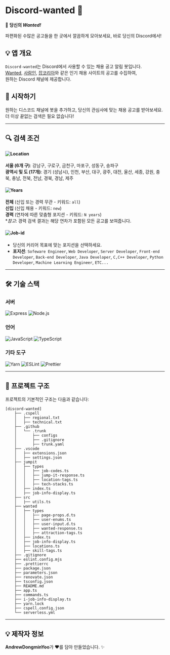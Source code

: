 # Discord-wanted 🚀

🎯 **당신의 *Wanted!***

파편화된 수많은 공고들을 한 곳에서 깔끔하게 모아보세요, 바로 당신의 Discord에서!

## 💡 앱 개요

`Discord-wanted`는 Discord에서 사용할 수 있는 채용 공고 알림 봇입니다.<br>
[Wanted](https://www.wanted.co.kr/), [사람인](https://www.saramin.co.kr/), [잡코리아](https://www.jobkorea.co.kr/)와 같은 인기 채용 사이트의 공고를 수집하여,<br>
원하는 Discord 채널에 제공합니다.

## 🚀 시작하기

원하는 디스코드 채널에 봇을 추가하고, 당신의 관심사에 맞는 채용 공고를 받아보세요.<br>
더 이상 끝없는 검색은 필요 없습니다!

---

## 🔍 검색 조건

#### ![Location](https://img.shields.io/badge/🌍%20Location-007BFF?style=flat-square&logo=globe&logoColor=white)
**서울 (6개 구)**: 강남구, 구로구, 금천구, 마포구, 성동구, 송파구<br>
**광역시 및 도 (17개)**: 경기 (성남시), 인천, 부산, 대구, 광주, 대전, 울산, 세종, 강원, 충북, 충남, 전북, 전남, 경북, 경남, 제주<br>

#### ![Years](https://img.shields.io/badge/⏰%20Years-28A745?style=flat-square&logo=clock&logoColor=white)
**전체** (신입 또는 경력 무관 - 키워드: `all`)<br>
**신입** (신입 채용 - 키워드: `new`)<br>
**경력** (연차에 따른 맞춤형 포지션 - 키워드: `N years`)<br>
**참고*: 경력 검색 결과는 해당 연차가 포함된 모든 공고를 보여줍니다.<br>

#### ![Job-id](https://img.shields.io/badge/💼%20JobId-FFC107?style=flat-square&logo=briefcase&logoColor=white)
- 당신의 커리어 목표에 맞는 포지션을 선택하세요.<br>
- **포지션**: `Sofeware Engineer`, `Web Developer`, `Server Developer`, `Front-end Developer`, `Back-end Developer`, `Java Developer`, `C,C++ Developer`, `Python Developer`, `Machine Learning Engineer`, `ETC...`<br>

---

## 🛠️ 기술 스택

### **서버**
![Express](https://img.shields.io/badge/Express-000000?style=flat-square&logo=Express&logoColor=white) ![Node.js](https://img.shields.io/badge/Node.js-339933?style=flat-square&logo=Node.js&logoColor=white)

### **언어**
![JavaScript](https://img.shields.io/badge/JavaScript-F7DF1E?style=flat-square&logo=JavaScript&logoColor=black) ![TypeScript](https://img.shields.io/badge/TypeScript-3178C6?style=flat-square&logo=TypeScript&logoColor=white)

### **기타 도구**
![Yarn](https://img.shields.io/badge/Yarn-2C8EBB?style=flat-square&logo=Yarn&logoColor=white) ![ESLint](https://img.shields.io/badge/ESLint-4B32C3?style=flat-square&logo=ESLint&logoColor=white) ![Prettier](https://img.shields.io/badge/Prettier-F7B93E?style=flat-square&logo=Prettier&logoColor=black)

---

## 📂 프로젝트 구조

프로젝트의 기본적인 구조는 다음과 같습니다:

```
[discord-wanted]
    ├── .cspell
    │   ├── regional.txt
    │   ├── technical.txt
    ├── .github
    │   └── .trunk
    │       ├── configs
    │       ├── .gitignore
    │       ├── trunk.yaml
    ├── .vscode
    │   ├── extensions.json
    │   ├── settings.json
    ├── jumpit
    │   ├── types
    │   │   ├── job-codes.ts
    │   │   ├── jump-it-response.ts
    │   │   ├── location-tags.ts
    │   │   ├── tech-stacks.ts
    │   ├── index.ts
    │   ├── job-info-display.ts
    ├── src
    │   ├── utils.ts
    ├── wanted
    │   ├── types
    │   │   ├── page-props.d.ts
    │   │   ├── user-enums.ts
    │   │   ├── user-input.d.ts
    │   │   ├── wanted-response.ts
    │   │   ├── attraction-tags.ts
    │   ├── index.ts
    │   ├── job-info-display.ts
    │   ├── locations.ts
    │   ├── skill-tags.ts
    ├── .gitignore
    ├── eslint.config.mjs
    ├── .prettierrc
    ├── package.json
    ├── parameters.json
    ├── renovate.json
    ├── tsconfig.json
    ├── README.md
    ├── app.ts
    ├── commands.ts
    ├── i-job-info-display.ts
    ├── yarn.lock
    ├── cspell.config.json
    └── serverless.yml
```

---

## 💡 제작자 정보

**AndrewDongminYoo**가 ❤️를 담아 만들었습니다. ✨

